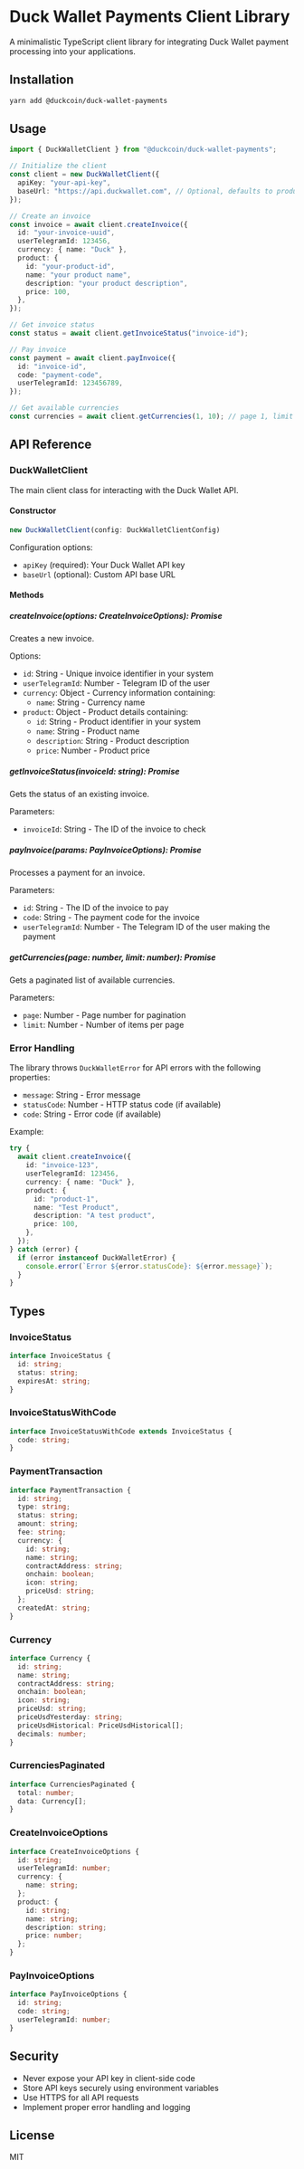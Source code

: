 # Duck Wallet Payments Client Library

A minimalistic TypeScript client library for integrating Duck Wallet payment processing into your applications.

## Installation

```bash
yarn add @duckcoin/duck-wallet-payments
```

## Usage

```typescript
import { DuckWalletClient } from "@duckcoin/duck-wallet-payments";

// Initialize the client
const client = new DuckWalletClient({
  apiKey: "your-api-key",
  baseUrl: "https://api.duckwallet.com", // Optional, defaults to production URL
});

// Create an invoice
const invoice = await client.createInvoice({
  id: "your-invoice-uuid",
  userTelegramId: 123456,
  currency: { name: "Duck" },
  product: {
    id: "your-product-id",
    name: "your product name",
    description: "your product description",
    price: 100,
  },
});

// Get invoice status
const status = await client.getInvoiceStatus("invoice-id");

// Pay invoice
const payment = await client.payInvoice({
  id: "invoice-id",
  code: "payment-code",
  userTelegramId: 123456789,
});

// Get available currencies
const currencies = await client.getCurrencies(1, 10); // page 1, limit 10
```

## API Reference

### DuckWalletClient

The main client class for interacting with the Duck Wallet API.

#### Constructor

```typescript
new DuckWalletClient(config: DuckWalletClientConfig)
```

Configuration options:

- `apiKey` (required): Your Duck Wallet API key
- `baseUrl` (optional): Custom API base URL

#### Methods

##### createInvoice(options: CreateInvoiceOptions): Promise<InvoiceStatusWithCode>

Creates a new invoice.

Options:

- `id`: String - Unique invoice identifier in your system
- `userTelegramId`: Number - Telegram ID of the user
- `currency`: Object - Currency information containing:
  - `name`: String - Currency name
- `product`: Object - Product details containing:
  - `id`: String - Product identifier in your system
  - `name`: String - Product name
  - `description`: String - Product description
  - `price`: Number - Product price

##### getInvoiceStatus(invoiceId: string): Promise<InvoiceStatus>

Gets the status of an existing invoice.

Parameters:

- `invoiceId`: String - The ID of the invoice to check

##### payInvoice(params: PayInvoiceOptions): Promise<PaymentTransaction>

Processes a payment for an invoice.

Parameters:

- `id`: String - The ID of the invoice to pay
- `code`: String - The payment code for the invoice
- `userTelegramId`: Number - The Telegram ID of the user making the payment

##### getCurrencies(page: number, limit: number): Promise<CurrenciesPaginated>

Gets a paginated list of available currencies.

Parameters:

- `page`: Number - Page number for pagination
- `limit`: Number - Number of items per page

### Error Handling

The library throws `DuckWalletError` for API errors with the following properties:

- `message`: String - Error message
- `statusCode`: Number - HTTP status code (if available)
- `code`: String - Error code (if available)

Example:

```typescript
try {
  await client.createInvoice({
    id: "invoice-123",
    userTelegramId: 123456,
    currency: { name: "Duck" },
    product: {
      id: "product-1",
      name: "Test Product",
      description: "A test product",
      price: 100,
    },
  });
} catch (error) {
  if (error instanceof DuckWalletError) {
    console.error(`Error ${error.statusCode}: ${error.message}`);
  }
}
```

## Types

### InvoiceStatus

```typescript
interface InvoiceStatus {
  id: string;
  status: string;
  expiresAt: string;
}
```

### InvoiceStatusWithCode

```typescript
interface InvoiceStatusWithCode extends InvoiceStatus {
  code: string;
}
```

### PaymentTransaction

```typescript
interface PaymentTransaction {
  id: string;
  type: string;
  status: string;
  amount: string;
  fee: string;
  currency: {
    id: string;
    name: string;
    contractAddress: string;
    onchain: boolean;
    icon: string;
    priceUsd: string;
  };
  createdAt: string;
}
```

### Currency

```typescript
interface Currency {
  id: string;
  name: string;
  contractAddress: string;
  onchain: boolean;
  icon: string;
  priceUsd: string;
  priceUsdYesterday: string;
  priceUsdHistorical: PriceUsdHistorical[];
  decimals: number;
}
```

### CurrenciesPaginated

```typescript
interface CurrenciesPaginated {
  total: number;
  data: Currency[];
}
```

### CreateInvoiceOptions

```typescript
interface CreateInvoiceOptions {
  id: string;
  userTelegramId: number;
  currency: {
    name: string;
  };
  product: {
    id: string;
    name: string;
    description: string;
    price: number;
  };
}
```

### PayInvoiceOptions

```typescript
interface PayInvoiceOptions {
  id: string;
  code: string;
  userTelegramId: number;
}
```

## Security

- Never expose your API key in client-side code
- Store API keys securely using environment variables
- Use HTTPS for all API requests
- Implement proper error handling and logging

## License

MIT

